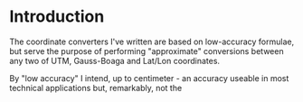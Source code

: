 # Introduction

The coordinate converters I've written are based on low-accuracy formulae, but serve the purpose of performing "approximate" conversions between any two of UTM, Gauss-Boaga and Lat/Lon coordinates.

By "low accuracy" I intend, up to centimeter - an accuracy useable in most technical applications but, remarkably, not the 
